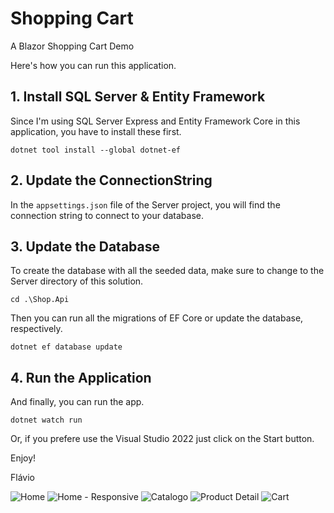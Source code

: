 # Shopping Cart

A Blazor Shopping Cart Demo

Here's how you can run this application.

## 1. Install SQL Server & Entity Framework

Since I'm using SQL Server Express and Entity Framework Core in this application, you have to install these first.

`dotnet tool install --global dotnet-ef`

## 2. Update the ConnectionString

In the `appsettings.json` file of the Server project, you will find the connection string to connect to your database.

## 3. Update the Database

To create the database with all the seeded data, make sure to change to the Server directory of this solution.

`cd .\Shop.Api`

Then you can run all the migrations of EF Core or update the database, respectively.

`dotnet ef database update`

## 4. Run the Application

And finally, you can run the app.

`dotnet watch run`

Or, if you prefere use the Visual Studio 2022 just click on the Start button.

Enjoy!

Flávio

![Home](https://user-images.githubusercontent.com/9452793/208445528-7c8ddf95-43d8-42af-a7df-7e05261cacc1.PNG)
![Home - Responsive](https://user-images.githubusercontent.com/9452793/208445550-08cf4a28-dea9-46dd-b685-904fe60def84.PNG)
![Catalogo](https://user-images.githubusercontent.com/9452793/208445581-2e435d5a-2901-42ef-ad38-956ba0207dee.PNG)
![Product Detail](https://user-images.githubusercontent.com/9452793/208445600-89caca5e-5654-4c39-a529-13177f964660.PNG)
![Cart](https://user-images.githubusercontent.com/9452793/208445613-a27e0f9a-328b-4f12-8ca0-7d8511c56bca.PNG)
